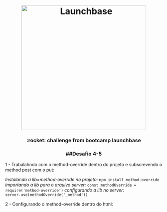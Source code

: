 <h1 align="center">
    <img alt="Launchbase" src="https://storage.googleapis.com/golden-wind/bootcamp-launchbase/logo.png" width="400px" />
</h1>

<h3 align="center">
     :rocket: challenge from bootcamp launchbase
</h3>

<h3 align="center">
     ##Desafio 4-5
</h3>
 1 - Trabalahndo com o method-override dentro do projeto e subscrevendo o method post com o put:

  *Instalando a lib=method-override no projeto:* ``npm install method-override``
  *importando a lib para o arquivo server:* ``const methodOverride = require('method-override')``
  *configurando a lib no server:* ``server.use(methodOverride('_method')) ``

  2 - Configurando o method-override dentro do html:

  *<form class="card" method="POST" action="/teachers?_method=PUT"></form>*

  

